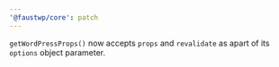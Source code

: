```yaml
---
'@faustwp/core': patch
---
```


`getWordPressProps()` now accepts `props` and `revalidate` as apart of its `options` object parameter.
